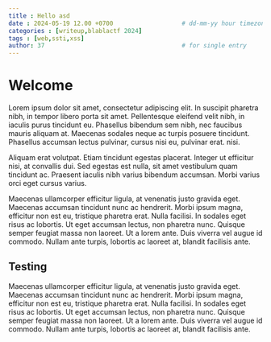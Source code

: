 ```yaml
---
title : Hello asd
date : 2024-05-19 12.00 +0700                   # dd-mm-yy hour timezone (+7 GMT)
categories : [writeup,blablactf 2024]
tags : [web,ssti,xss]
author: 37                                      # for single entry
---
```


# Welcome

Lorem ipsum dolor sit amet, consectetur adipiscing elit. In suscipit pharetra nibh, in tempor libero porta sit amet. Pellentesque eleifend velit nibh, in iaculis purus tincidunt eu. Phasellus bibendum sem nibh, nec faucibus mauris aliquam at. Maecenas sodales neque ac turpis posuere tincidunt. Phasellus accumsan lectus pulvinar, cursus nisi eu, pulvinar erat. nisi. 

Aliquam erat volutpat. Etiam tincidunt egestas placerat. Integer ut efficitur nisi, at convallis dui. Sed egestas est nulla, sit amet vestibulum quam tincidunt ac. Praesent iaculis nibh varius bibendum accumsan. Morbi varius orci eget cursus varius. 

Maecenas ullamcorper efficitur ligula, at venenatis justo gravida eget. Maecenas accumsan tincidunt nunc ac hendrerit. Morbi ipsum magna, efficitur non est eu, tristique pharetra erat. Nulla facilisi. In sodales eget risus ac lobortis. Ut eget accumsan lectus, non pharetra nunc. Quisque semper feugiat massa non laoreet. Ut a lorem ante. Duis viverra vel augue id commodo. Nullam ante turpis, lobortis ac laoreet at, blandit facilisis ante.

## Testing
Maecenas ullamcorper efficitur ligula, at venenatis justo gravida eget. Maecenas accumsan tincidunt nunc ac hendrerit. Morbi ipsum magna, efficitur non est eu, tristique pharetra erat. Nulla facilisi. In sodales eget risus ac lobortis. Ut eget accumsan lectus, non pharetra nunc. Quisque semper feugiat massa non laoreet. Ut a lorem ante. Duis viverra vel augue id commodo. Nullam ante turpis, lobortis ac laoreet at, blandit facilisis ante.
